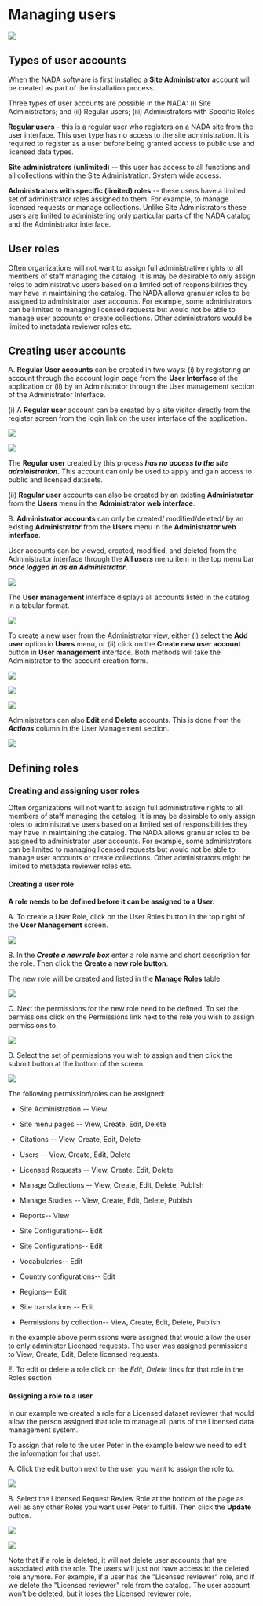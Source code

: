 # Managing users

![](~@imageBase/images/image178.png)

## Types of user accounts

When the NADA software is first installed a **Site Administrator** account will be created as part of the installation process.

Three types of user accounts are possible in the NADA: (i) Site Administrators; and (ii) Regular users; (iii) Administrators with Specific Roles

**Regular users** - this is a regular user who registers on a NADA site from the user interface. This user type has no access to the site administration. It is required to register as a user before being granted access to public use and licensed data types.

**Site administrators (unlimited**) -- this user has access to all functions and all collections within the Site Administration. System wide access.

**Administrators with specific (limited) roles** -- these users have a limited set of administrator roles assigned to them. For example, to manage licensed requests or manage collections. Unlike Site Administrators these users are limited to administering only particular parts of the NADA catalog and the Administrator interface.

## User roles

Often organizations will not want to assign full administrative rights to all members of staff managing the catalog. It is may be desirable to only assign roles to administrative users based on a limited set of responsibilities they may have in maintaining the catalog. The NADA allows granular roles to be assigned to administrator user accounts. For example, some administrators can be limited to managing licensed requests but would not be able to manage user accounts or create collections. Other administrators would be limited to metadata reviewer roles etc.

## Creating user accounts

A.  **Regular User accounts** can be created in two ways: (i) by registering an account through the account login page from the  **User Interface** of the application or (ii) by an Administrator through the User management section of the Administrator Interface.

(i) A **Regular user** account can be created by a site visitor directly from the register screen from the login link on the user interface of the application.

![](~@imageBase/images/image179.png)

![](~@imageBase/images/image180.png)

The **Regular user** created by this process ***has no access to the site administration.*** This account can only be used to apply and gain access to public and licensed datasets.

(ii) **Regular user** accounts can also be created by an existing **Administrator** from the **Users** menu in the **Administrator web interface**.

B.  **Administrator accounts** can only be created/ modified/deleted/ by an existing **Administrator** from the **Users** menu in the **Administrator web interface**.

User accounts can be viewed, created, modified, and deleted from the Administrator interface through the **All *users*** menu item in the top menu bar ***once logged in as an Administrator***.

![](~@imageBase/images/image178.png)

The **User management** interface displays all accounts listed in the catalog in a tabular format.

![](~@imageBase/images/image181.png)

To create a new user from the Administrator view, either (i) select the **Add user** option in **Users** menu, or (ii) click on the **Create new user account** button in **User management** interface. Both methods will take the Administrator to the account creation form.

![](~@imageBase/images/image178.png)

![](~@imageBase/images/image182.png)

![](~@imageBase/images/image183.png)

Administrators can also **Edit** and **Delete** accounts. This is done from the ***Actions*** column in the User Management section.

![](~@imageBase/images/image184.png)

## Defining roles

### Creating and assigning user roles

Often organizations will not want to assign full administrative rights to all members of staff managing the catalog. It is may be desirable to only assign roles to administrative users based on a limited set of responsibilities they may have in maintaining the catalog. The NADA allows granular roles to be assigned to administrator user accounts. For example, some administrators can be limited to managing licensed requests but would not be able to manage user accounts or create collections. Other administrators might be limited to metadata reviewer roles etc.

#### Creating a user role

**A role needs to be defined before it can be assigned to a User.**

A.  To create a User Role, click on the User Roles button in the top right of the **User Management** screen.

![](~@imageBase/images/image185.png)

B.  In the ***Create a new role box*** enter a role name and short description for the role. Then click the **Create a new role button**.

The new role will be created and listed in the **Manage Roles** table.

![](~@imageBase/images/image186.png)

C.  Next the permissions for the new role need to be defined. To set the permissions click on the Permissions link next to the role you wish to assign permissions to.

![](~@imageBase/images/image187.png)

D.  Select the set of permissions you wish to assign and then click the submit button at the bottom of the screen.

![](~@imageBase/images/image188.png)

The following permission\\roles can be assigned:

-   Site Administration -- View

-   Site menu pages -- View, Create, Edit, Delete

-   Citations -- View, Create, Edit, Delete

-   Users -- View, Create, Edit, Delete

-   Licensed Requests -- View, Create, Edit, Delete

-   Manage Collections -- View, Create, Edit, Delete, Publish

-   Manage Studies -- View, Create, Edit, Delete, Publish

-   Reports-- View

-   Site Configurations-- Edit

-   Site Configurations-- Edit

-   Vocabularies-- Edit

-   Country configurations-- Edit

-   Regions-- Edit

-   Site translations -- Edit

-   Permissions by collection-- View, Create, Edit, Delete, Publish

In the example above permissions were assigned that would allow the user to only administer Licensed requests. The user was assigned permissions to View, Create, Edit, Delete licensed requests.

E.  To edit or delete a role click on the *Edit, Delete* links for that role in the Roles section

#### Assigning a role to a user

In our example we created a role for a Licensed dataset reviewer that would allow the person assigned that role to manage all parts of the Licensed data management system.

To assign that role to the user Peter in the example below we need to edit the information for that user.

A.  Click the edit button next to the user you want to assign the role to.

![](~@imageBase/images/image189.png)

B.  Select the Licensed Request Review Role at the bottom of the page as well as any other Roles you want user Peter to fulfill. Then click the **Update** button.

![](~@imageBase/images/image190.png)

![](~@imageBase/images/image191.png)

Note that if a role is deleted, it will not delete user accounts that are associated with the role. The users will just not have access to the deleted role anymore. For example, if a user has the "Licensed reviewer" role, and if we delete the "Licensed reviewer" role from the catalog. The user account won't be deleted, but it loses the Licensed reviewer role.
